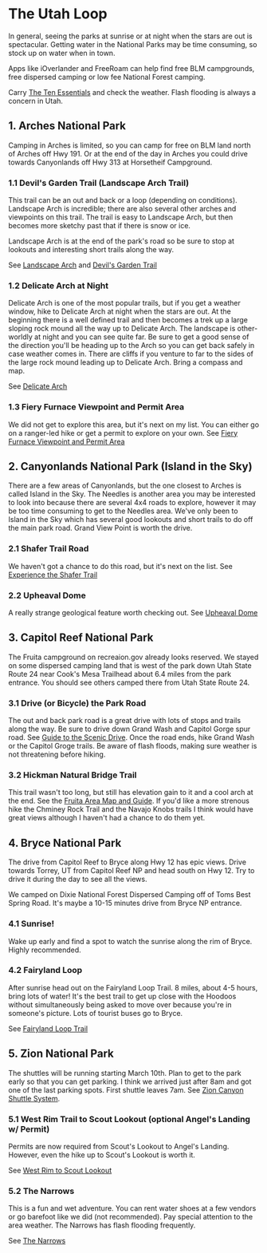 # The Utah Loop

In general, seeing the parks at sunrise or at night when the stars are out is spectacular.  Getting water in the National Parks may be time consuming, so stock up on water when in town.

Apps like iOverlander and FreeRoam can help find free BLM campgrounds, free dispersed camping or low fee National Forest camping.

Carry [The Ten Essentials](https://www.nps.gov/care/planyourvisit/upload/Fruita-Area-Map-and-Guide-2021.pdf) and check the weather. Flash flooding is always a concern in Utah.

## 1. Arches National Park

Camping in Arches is limited, so you can camp for free on BLM land north of Arches off Hwy 191. Or at the end of the day in Arches you could drive towards Canyonlands off Hwy 313 at Horsetheif Campground.

### 1.1 Devil's Garden Trail (Landscape Arch Trail)

This trail can be an out and back or a loop (depending on conditions). Landscape Arch is incredible; there are also several other arches and viewpoints on this trail. The trail is easy to Landscape Arch, but then becomes more sketchy past that if there is snow or ice.

Landscape Arch is at the end of the park's road so be sure to stop at lookouts and interesting short trails along the way.

See [Landscape Arch](https://www.nps.gov/places/landscape-arch-trail.htm) and [Devil's Garden Trail](https://www.nps.gov/places/devils-garden-trailhead.htm)

### 1.2 Delicate Arch at Night

Delicate Arch is one of the most popular trails, but if you get a weather window, hike to Delicate Arch at night when the stars are out. At the beginning there is a well defined trail and then becomes a trek up a large sloping rock mound all the way up to Delicate Arch. The landscape is other-worldly at night and you can see quite far. Be sure to get a good sense of the direction you'll be heading up to the Arch so you can get back safely in case weather comes in. There are cliffs if you venture to far to the sides of the large rock mound leading up to Delicate Arch. Bring a compass and map.

See [Delicate Arch](https://www.nps.gov/places/wolfe-ranch-trailhead.htm)

### 1.3 Fiery Furnace Viewpoint and Permit Area

We did not get to explore this area, but it's next on my list. You can either go on a ranger-led hike or get a permit to explore on your own. See [Fiery Furnace Viewpoint and Permit Area](https://www.nps.gov/places/fiery-furnace-viewpoint.htm)

## 2. Canyonlands National Park (Island in the Sky)

There are a few areas of Canyonlands, but the one closest to Arches is called Island in the Sky. The Needles is another area you may be interested to look into because there are several 4x4 roads to explore, however it may be too time consuming to get to the Needles area. We've only been to Island in the Sky which has several good lookouts and short trails to do off the main park road. Grand View Point is worth the drive.

### 2.1 Shafer Trail Road

We haven't got a chance to do this road, but it's next on the list. See [Experience the Shafer Trail](https://www.nps.gov/thingstodo/experience-the-shafer-trail.htm)

### 2.2 Upheaval Dome

A really strange geological feature worth checking out. See [Upheaval Dome](https://www.nps.gov/articles/cany-upheaval-dome.htm)

## 3. Capitol Reef National Park

The Fruita campground on recreaion.gov already looks reserved. We stayed on some dispersed camping land that is west of the park down Utah State Route 24 near Cook's Mesa Trailhead about 6.4 miles from the park entrance. You should see others camped there from Utah State Route 24.

### 3.1 Drive (or Bicycle) the Park Road

The out and back park road is a great drive with lots of stops and trails along the way. Be sure to drive down Grand Wash and Capitol Gorge spur road. See [Guide to the Scenic Drive](https://www.nps.gov/care/planyourvisit/scenicdrive.htm). Once the road ends, hike Grand Wash or the Capitol Groge trails. Be aware of flash floods, making sure weather is not threatening before hiking.

### 3.2 Hickman Natural Bridge Trail

This trail wasn't too long, but still has elevation gain to it and a cool arch at the end. See the [Fruita Area Map and Guide](https://www.nps.gov/care/planyourvisit/upload/Fruita-Area-Map-and-Guide-2021.pdf). If you'd like a more strenous hike the Chminey Rock Trail and the Navajo Knobs trails I think would have great views although I haven't had a chance to do them yet.

## 4. Bryce National Park

The drive from Capitol Reef to Bryce along Hwy 12 has epic views. Drive towards Torrey, UT from Capitol Reef NP and head south on Hwy 12. Try to drive it during the day to see all the views.

We camped on Dixie National Forest Dispersed Camping off of Toms Best Spring Road. It's maybe a 10-15 minutes drive from Bryce NP entrance.

### 4.1 Sunrise!

Wake up early and find a spot to watch the sunrise along the rim of Bryce. Highly recommended.

### 4.2 Fairyland Loop

After sunrise head out on the Fairyland Loop Trail. 8 miles, about 4-5 hours, bring lots of water! It's the best trail to get up close with the Hoodoos without simultaneously being asked to move over because you're in someone's picture. Lots of tourist buses go to Bryce.

See [Fairyland Loop Trail](https://www.nps.gov/brca/planyourvisit/fairylandloop.htm)

## 5. Zion National Park

The shuttles will be running starting March 10th. Plan to get to the park early so that you can get parking. I think we arrived just after 8am and got one of the last parking spots. First shuttle leaves 7am. See [Zion Canyon Shuttle System](https://www.nps.gov/zion/planyourvisit/zion-canyon-shuttle-system.htm).

### 5.1 West Rim Trail to Scout Lookout (optional Angel's Landing w/ Permit)

Permits are now required from Scout's Lookout to Angel's Landing. However, even the hike up to Scout's Lookout is worth it.

See [West Rim to Scout Lookout](https://www.nps.gov/thingstodo/hike-to-scout-lookout.htm)

### 5.2 The Narrows

This is a fun and wet adventure. You can rent water shoes at a few vendors or go barefoot like we did (not recommended). Pay special attention to the area weather. The Narrows has flash flooding frequently.

See [The Narrows](https://www.nps.gov/zion/planyourvisit/thenarrows.htm)
